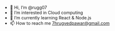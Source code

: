 - 👋 Hi, I’m @rugg07
- 👀 I’m interested in Cloud computing
- 🌱 I’m currently learning React & Node.js
- 📫 How to reach me 7hrugvedpawar@gmail.com

<!---
rugg07/rugg07 is a ✨ special ✨ repository because its `README.md` (this file) appears on your GitHub profile.
You can click the Preview link to take a look at your changes.
--->
